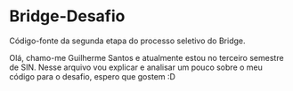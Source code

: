 # Bridge-Desafio
Código-fonte da segunda etapa do processo seletivo do Bridge.

Olá, chamo-me Guilherme Santos e atualmente estou no terceiro semestre de SIN.
Nesse arquivo vou explicar e analisar um pouco sobre o meu código para o desafio,
espero que gostem :D
